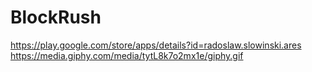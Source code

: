 # BlockRush
https://play.google.com/store/apps/details?id=radoslaw.slowinski.ares
https://media.giphy.com/media/tytL8k7o2mx1e/giphy.gif
